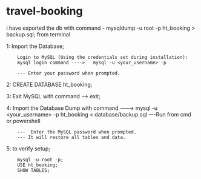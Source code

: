 # travel-booking

i have exported the db with command - mysqldump -u root -p ht_booking > backup.sql; from terminal


1:  Import the Database;

        Login to MySQL (Using the credentials set during installation):
        mysql login command ---->   mysql -u <your_username> -p 
        
        --- Enter your password when prompted.

2: CREATE DATABASE ht_booking;


3: Exit MySQL with command --> exit;

4: Import the Database Dump with command ---> mysql -u <your_username> -p ht_booking < database/backup.sql
       ---Run from cmd or powershell

        ---  Enter the MySQL password when prompted.
        --- It will restore all tables and data.

5: to verify setup;
        
        mysql -u root -p;
        USE ht_booking;
        SHOW TABLES;




